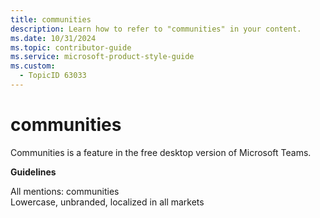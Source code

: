 ```yaml
---
title: communities
description: Learn how to refer to "communities" in your content.
ms.date: 10/31/2024
ms.topic: contributor-guide
ms.service: microsoft-product-style-guide
ms.custom:
  - TopicID 63033
---
```



# communities

Communities is a feature in the free desktop version of Microsoft Teams.  

**Guidelines**  

All mentions: communities  
Lowercase, unbranded, localized in all markets  

